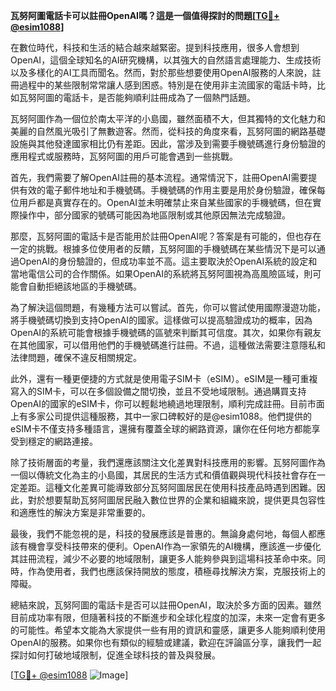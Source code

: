 **瓦努阿圖電話卡可以註冊OpenAI嗎？這是一個值得探討的問題[[TG💪+ @esim1088](https://t.me/s/esim1088)]**

在數位時代，科技和生活的結合越來越緊密。提到科技應用，很多人會想到OpenAI，這個全球知名的AI研究機構，以其強大的自然語言處理能力、生成技術以及多樣化的AI工具而聞名。然而，對於那些想要使用OpenAI服務的人來說，註冊過程中的某些限制常常讓人感到困惑。特別是在使用非主流國家的電話卡時，比如瓦努阿圖的電話卡，是否能夠順利註冊成為了一個熱門話題。

瓦努阿圖作為一個位於南太平洋的小島國，雖然面積不大，但其獨特的文化魅力和美麗的自然風光吸引了無數遊客。然而，從科技的角度來看，瓦努阿圖的網路基礎設施與其他發達國家相比仍有差距。因此，當涉及到需要手機號碼進行身份驗證的應用程式或服務時，瓦努阿圖的用戶可能會遇到一些挑戰。

首先，我們需要了解OpenAI註冊的基本流程。通常情況下，註冊OpenAI需要提供有效的電子郵件地址和手機號碼。手機號碼的作用主要是用於身份驗證，確保每位用戶都是真實存在的。OpenAI並未明確禁止來自某些國家的手機號碼，但在實際操作中，部分國家的號碼可能因為地區限制或其他原因無法完成驗證。

那麼，瓦努阿圖的電話卡是否能用於註冊OpenAI呢？答案是有可能的，但也存在一定的挑戰。根據多位使用者的反饋，瓦努阿圖的手機號碼在某些情況下是可以通過OpenAI的身份驗證的，但成功率並不高。這主要取決於OpenAI系統的設定和當地電信公司的合作關係。如果OpenAI的系統將瓦努阿圖視為高風險區域，則可能會自動拒絕該地區的手機號碼。

為了解決這個問題，有幾種方法可以嘗試。首先，你可以嘗試使用國際漫遊功能，將手機號碼切換到支持OpenAI的國家。這樣做可以提高驗證成功的概率，因為OpenAI的系統可能會根據手機號碼的區號來判斷其可信度。其次，如果你有親友在其他國家，可以借用他們的手機號碼進行註冊。不過，這種做法需要注意隱私和法律問題，確保不違反相關規定。

此外，還有一種更便捷的方式就是使用電子SIM卡（eSIM）。eSIM是一種可重複寫入的SIM卡，可以在多個設備之間切換，並且不受地域限制。通過購買支持OpenAI的國家的eSIM卡，你可以輕鬆地繞過地理限制，順利完成註冊。目前市面上有多家公司提供這種服務，其中一家口碑較好的是@esim1088。他們提供的eSIM卡不僅支持多種語言，還擁有覆蓋全球的網路資源，讓你在任何地方都能享受到穩定的網路連接。

除了技術層面的考量，我們還應該關注文化差異對科技應用的影響。瓦努阿圖作為一個以傳統文化為主的小島國，其居民的生活方式和價值觀與現代科技社會存在一定差距。這種文化差異可能導致部分瓦努阿圖居民在使用科技產品時遇到困難。因此，對於想要幫助瓦努阿圖居民融入數位世界的企業和組織來說，提供更具包容性和適應性的解決方案是非常重要的。

最後，我們不能忽視的是，科技的發展應該是普惠的。無論身處何地，每個人都應該有機會享受科技帶來的便利。OpenAI作為一家領先的AI機構，應該進一步優化其註冊流程，減少不必要的地域限制，讓更多人能夠參與到這場科技革命中來。同時，作為使用者，我們也應該保持開放的態度，積極尋找解決方案，克服技術上的障礙。

總結來說，瓦努阿圖的電話卡是否可以註冊OpenAI，取決於多方面的因素。雖然目前成功率有限，但隨著科技的不斷進步和全球化程度的加深，未來一定會有更多的可能性。希望本文能為大家提供一些有用的資訊和靈感，讓更多人能夠順利使用OpenAI的服務。如果你也有類似的經驗或建議，歡迎在評論區分享，讓我們一起探討如何打破地域限制，促進全球科技的普及與發展。

[[TG💪+ @esim1088](https://t.me/s/esim1088) ![Image](https://i.postimg.cc/4NQfJmqS/Snipaste-2025-05-13-00-14-12.png)]